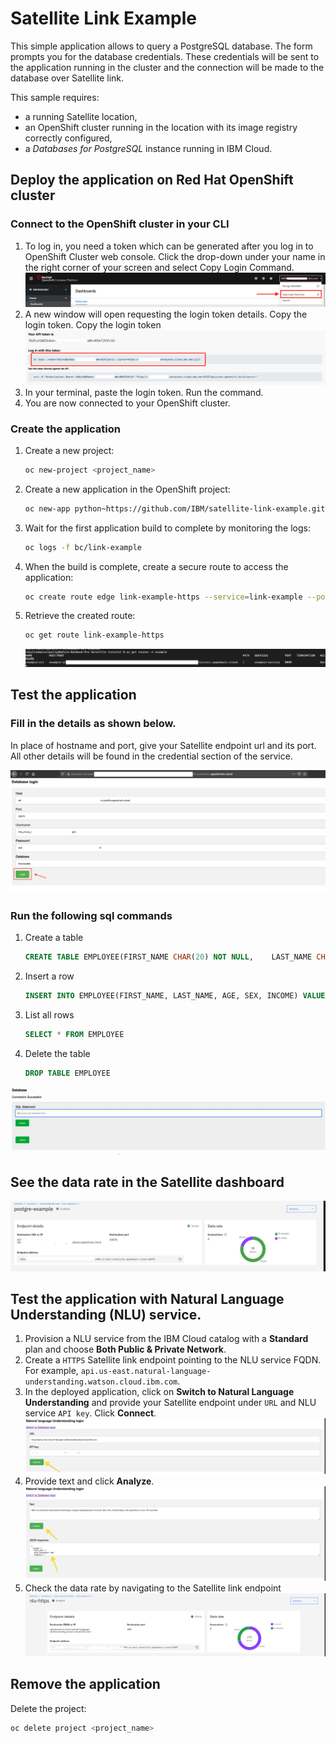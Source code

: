 # Satellite Link Example

This simple application allows to query a PostgreSQL database. The form prompts you for the database credentials. These credentials will be sent to the application running in the cluster and the connection will be made to the database over Satellite link.

This sample requires:
- a running Satellite location,
- an OpenShift cluster running in the location with its image registry correctly configured,
- a _Databases for PostgreSQL_ instance running in IBM Cloud.

## Deploy the application on Red Hat OpenShift cluster

### Connect to the OpenShift cluster in your CLI

1. To log in, you need a token which can be generated after you log in to OpenShift Cluster web console. Click the drop-down under your name in the right corner of your screen and select Copy Login Command.
   ![](images/redhat1.png)
1. A new window will open requesting the login token details. Copy the login token. Copy the login token
   ![](images/redhat2.png)
1. In your terminal, paste the login token. Run the command.
1. You are now connected to your OpenShift cluster.

### Create the application

1. Create a new project:
   ```sh
   oc new-project <project_name>
   ```
1. Create a new application in the OpenShift project:
   ```sh
   oc new-app python~https://github.com/IBM/satellite-link-example.git --name link-example
   ```
1. Wait for the first application build to complete by monitoring the logs:
   ```sh
   oc logs -f bc/link-example
   ```
1. When the build is complete, create a secure route to access the application:
   ```sh
   oc create route edge link-example-https --service=link-example --port=8080
   ```
1. Retrieve the created route:
   ```sh
   oc get route link-example-https
   ```
   ![](images/oc.png)

## Test the application

### Fill in the details as shown below.

In place of hostname and port, give your Satellite endpoint url and its port. All other details will be found in the credential section of the service.

![](images/database1.png)

### Run the following sql commands 

1. Create a table
   ```sql
   CREATE TABLE EMPLOYEE(FIRST_NAME CHAR(20) NOT NULL,    LAST_NAME CHAR(20),    AGE INT,    SEX CHAR(1),    INCOME FLOAT )
   ```
1. Insert a row
   ```sql
   INSERT INTO EMPLOYEE(FIRST_NAME, LAST_NAME, AGE, SEX, INCOME) VALUES ('John', 'Win', 30, 'M', 9000)
   ```
1. List all rows
   ```sql
   SELECT * FROM EMPLOYEE
   ```
1. Delete the table
   ```sql
   DROP TABLE EMPLOYEE
   ```

![](images/sql.gif)

## See the data rate in the Satellite dashboard

![](images/satellite.png)

## Test the application with Natural Language Understanding (NLU) service.

1. Provision a NLU service from the IBM Cloud catalog with a **Standard** plan and choose **Both Public & Private Network**.
2. Create a `HTTPS` Satellite link endpoint pointing to the NLU service FQDN. For example, `api.us-east.natural-language-understanding.watson.cloud.ibm.com`.
3. In the deployed application, click on **Switch to Natural Language Understanding** and provide your Satellite endpoint under `URL` and NLU service `API key`. Click **Connect**.
   ![NLU login](images/nlu_login.png)
4. Provide text and click **Analyze**.
   ![NLU analyze](images/nlu_response.png)
5. Check the data rate by navigating to the Satellite link endpoint
   ![satellite data rate](images/nlu_satellite.png)


## Remove the application

Delete the project:
```sh
oc delete project <project_name>
```
